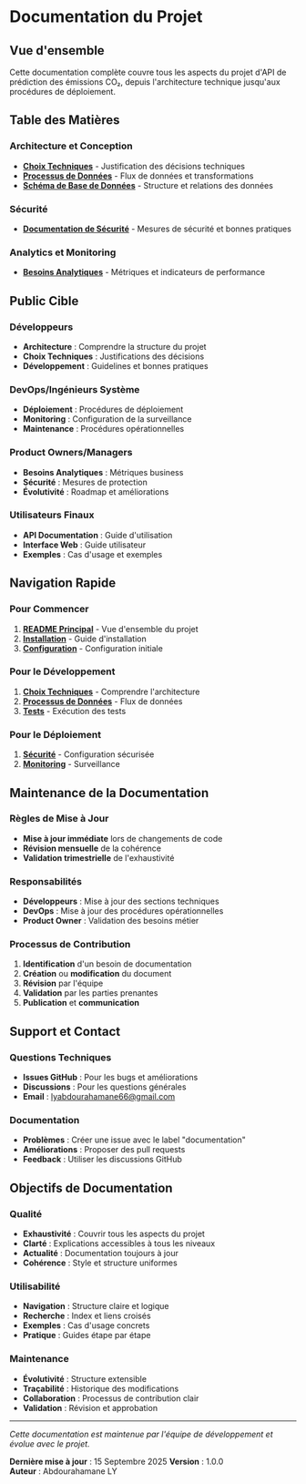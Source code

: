 # Documentation du Projet

## Vue d'ensemble

Cette documentation complète couvre tous les aspects du projet d'API de prédiction des émissions CO₂, depuis l'architecture technique jusqu'aux procédures de déploiement.

## Table des Matières

### Architecture et Conception
- **[Choix Techniques](technical_choices.md)** - Justification des décisions techniques
- **[Processus de Données](data_processes.md)** - Flux de données et transformations
- **[Schéma de Base de Données](database_schema.md)** - Structure et relations des données

### Sécurité
- **[Documentation de Sécurité](security.md)** - Mesures de sécurité et bonnes pratiques

### Analytics et Monitoring
- **[Besoins Analytiques](analytical_requirements.md)** - Métriques et indicateurs de performance


## Public Cible

### Développeurs
- **Architecture** : Comprendre la structure du projet
- **Choix Techniques** : Justifications des décisions
- **Développement** : Guidelines et bonnes pratiques

### DevOps/Ingénieurs Système
- **Déploiement** : Procédures de déploiement
- **Monitoring** : Configuration de la surveillance
- **Maintenance** : Procédures opérationnelles

### Product Owners/Managers
- **Besoins Analytiques** : Métriques business
- **Sécurité** : Mesures de protection
- **Évolutivité** : Roadmap et améliorations

### Utilisateurs Finaux
- **API Documentation** : Guide d'utilisation
- **Interface Web** : Guide utilisateur
- **Exemples** : Cas d'usage et exemples

##  Navigation Rapide

### Pour Commencer
1. **[README Principal](../README.md)** - Vue d'ensemble du projet
2. **[Installation](../README.md#installation)** - Guide d'installation
3. **[Configuration](../README.md#configuration)** - Configuration initiale

### Pour le Développement
1. **[Choix Techniques](technical_choices.md)** - Comprendre l'architecture
2. **[Processus de Données](data_processes.md)** - Flux de données
3. **[Tests](../README.md#tests)** - Exécution des tests

### Pour le Déploiement
1. **[Sécurité](security.md)** - Configuration sécurisée
2. **[Monitoring](analytical_requirements.md)** - Surveillance


## Maintenance de la Documentation

### Règles de Mise à Jour
- **Mise à jour immédiate** lors de changements de code
- **Révision mensuelle** de la cohérence
- **Validation trimestrielle** de l'exhaustivité

### Responsabilités
- **Développeurs** : Mise à jour des sections techniques
- **DevOps** : Mise à jour des procédures opérationnelles
- **Product Owner** : Validation des besoins métier

### Processus de Contribution
1. **Identification** d'un besoin de documentation
2. **Création** ou **modification** du document
3. **Révision** par l'équipe
4. **Validation** par les parties prenantes
5. **Publication** et **communication**

## Support et Contact

### Questions Techniques
- **Issues GitHub** : Pour les bugs et améliorations
- **Discussions** : Pour les questions générales
- **Email** : lyabdourahamane66@gmail.com

### Documentation
- **Problèmes** : Créer une issue avec le label "documentation"
- **Améliorations** : Proposer des pull requests
- **Feedback** : Utiliser les discussions GitHub

## Objectifs de Documentation

### Qualité
- **Exhaustivité** : Couvrir tous les aspects du projet
- **Clarté** : Explications accessibles à tous les niveaux
- **Actualité** : Documentation toujours à jour
- **Cohérence** : Style et structure uniformes

### Utilisabilité
- **Navigation** : Structure claire et logique
- **Recherche** : Index et liens croisés
- **Exemples** : Cas d'usage concrets
- **Pratique** : Guides étape par étape

### Maintenance
- **Évolutivité** : Structure extensible
- **Traçabilité** : Historique des modifications
- **Collaboration** : Processus de contribution clair
- **Validation** : Révision et approbation

---

*Cette documentation est maintenue par l'équipe de développement et évolue avec le projet.*

**Dernière mise à jour** : 15 Septembre 2025
**Version** : 1.0.0  
**Auteur** : Abdourahamane LY
